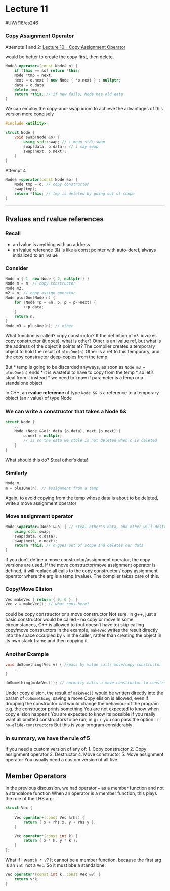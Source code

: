# Lecture 11
#UW/f18/cs246

### Copy Assignment Operator
Attempts 1 and 2: [Lecture 10 - Copy Assignment Operator](bear://x-callback-url/open-note?id=D7F23485-7229-45BE-9B15-B7376C4DAA67-14143-000116FF4B4EEEA3&header=Copy%20Assignment%20Operator)

would be better to create the copy first, then delete.
```cpp
Node& operator=(const Node& o) {
	if (this == &o) return *this;
	Node *tmp = next;
	next = o.next ? new Node { *o.next } : nullptr;
	data = o.data
	delete tmp;
	return *this; // if new fails, Node has old data
}
```

We can employ the copy-and-swap idiom to achieve the advantages of this version more concisely
```cpp
#include <utility>

struct Node {
	void swap(Node &o) {
		using std::swap; // i mean std::swap
		swap(data, o.data); // i say swap
		swap(next, o.next);
	}
}
```

Attempt 4
```cpp
Node& =operator(const Node &o) {
	Node tmp = o; // copy constructor
	swap(tmp);
	return *this; // tmp is deleted by going out of scope
}
```
- - - -
## Rvalues and rvalue references
### Recall
* an lvalue is anything with an address
* an lvalue reference (&) is like a const pointer with auto-deref, always initialized to an lvalue

### Consider
```cpp
Node n { 1, new Node { 2, nullptr } }
Node m = n; // copy constructor
Node m2;
m2 = n; // copy assign operator
Node plusOne(Node n) {
	for (Node *p = &n; p; p = p->next) {
		++p.data;
	}
	return n;
}
Node m3 = plusOne(n); // other
```
What function is called? copy constructor?
If the definition of `m3 `invokes copy constructor (it does), what is other?
Other is an lvalue ref, but what is the address of the object it points at?
The complier creates a temporary object to hold the result of `plusOne(n)`
Other is a ref to this temporary, and the copy constructor  deep-copies from the temp

But 
	* temp is going to be discarded anyways, as soon as `Node m3 = plusOne(n)` ends
	* it is wasteful to have to copy from the temp
	* so let’s steal from it instead
	* we need to know if parameter is a temp or a standalone object

In C++, an **rvalue reference** of type `Node &&` is a reference to a temporary object (an r value) of type Node

### We can write a constructor that takes a Node &&
```cpp
struct Node {
	...
	Node (Node &&o): data {o.data}, next {o.next} {
		o.next = nullptr;
		// is so the data we stole is not deleted when o is deleted
	}
}
```
What should this do? Steal other’s data!

### Similarly
```cpp
Node m;
m = plusOne(n); // assignment from a temp
```
Again, to avoid copying from the temp whose data is about to be deleted, write a move assignment operator

### Move assignment operator
```cpp
Node &operator=(Node &&o) { // steal other's data, and other will destroy mine
	using std::swap;
	swap(data, o.data);
	swap(next, o.next);
	return *this; // o goes out of scope and deletes our data
}
```
If you don’t define a move constructor/assignment operator, the copy versions are used.
If the move constructor/move assignment operator is defined, it will replace all calls to the copy constructor / copy assignment operator where the arg is a temp (rvalue). The compiler takes care of this.

### Copy/Move Elision
```cpp
Vec makeVec { return { 0, 0 }; }
Vec v = makeVec(); // what runs here?
```
could be copy constructor or a move constructor
Not sure, in g++, just a basic constructor would be called - no copy or move
In some circumstances, C++ is allowed to (but doesn’t have to) skip calling copy/move constructors
In the example, 	`makeVec` writes the result directly into the space occupied by `v` in the caller, rather than creating the object in its own stack frame and then copying it.

### Another Example
```cpp
void doSomething(Vec v) { //pass by value calls move/copy constructor
	...
}

doSomething(makeVec()); // normally calls a move constructor to construct v in doSomething
```
Under copy elision, the result of `makeVec()` would be written directly into the param of `doSomething`, saving a move
Copy elision is allowed, even if dropping the constructor call would change the behaviour  of the program
e.g. the constructor prints something
You are not expected to know when copy elision happens
You are expected to know its possible
If you really want all omitted constructors to be run, in g++ you can pass the option `-f no-elide-constructors` But this is your program considerably

### In summary, we have the rule of 5
If you need a custom version of any of:
	1. Copy constructor
	2. Copy assignment operator
	3. Destructor
	4. Move constructor
	5. Move assignment operator
You usually need a custom version of all five.

## Member Operators
In the previous discussion, we had operator `=` as a member function and not a standalone function
When an operator is a member function, this plays the role of the LHS arg:
```cpp
struct Vec {
	...
	Vec operator+(const Vec &rhs) {
		return { x + rhs.x, y + rhs.y };
	}

	Vec operator*(const int k) {
		return { x * k, y * k };
	}
};
```

What if i want `k * v`?
It cannot be a member function, because the first arg is an `int `not a `Vec`. So it must bbe a standalone:
```cpp
Vec operator*(const int k, const Vec &v) {
	return v*k;
}
```